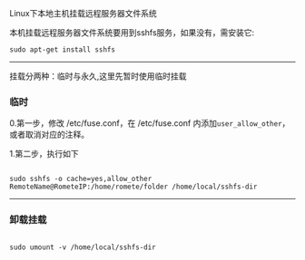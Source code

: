 Linux下本地主机挂载远程服务器文件系统


本机挂载远程服务器文件系统要用到sshfs服务，如果没有，需安装它:
```
sudo apt-get install sshfs

```

---------------------------------------------
  


挂载分两种：临时与永久,这里先暂时使用临时挂载

### 临时

0.第一步，修改 /etc/fuse.conf，在 /etc/fuse.conf 内添加`user_allow_other`，或者取消对应的注释。


1.第二步，执行如下
```

sudo sshfs -o cache=yes,allow_other RemoteName@RometeIP:/home/romete/folder /home/local/sshfs-dir

```

----------------------------------------------------

### 卸载挂载

```

sudo umount -v /home/local/sshfs-dir

```